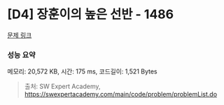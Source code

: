 # [D4] 장훈이의 높은 선반 - 1486 

[문제 링크](https://swexpertacademy.com/main/code/problem/problemDetail.do?contestProbId=AV2b7Yf6ABcBBASw) 

### 성능 요약

메모리: 20,572 KB, 시간: 175 ms, 코드길이: 1,521 Bytes



> 출처: SW Expert Academy, https://swexpertacademy.com/main/code/problem/problemList.do